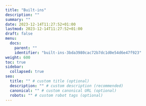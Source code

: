```yaml
---
title: "Built-ins"
description: ""
summary: ""
date: 2023-12-14T11:27:52+01:00
lastmod: 2023-12-14T11:27:52+01:00
draft: false
menu:
  docs:
    parent: ""
    identifier: "built-ins-3bda3980cac72b7dc1d0e54d6e47f923"
weight: 600
toc: true
sidebar:
  collapsed: true
seo:
  title: "" # custom title (optional)
  description: "" # custom description (recommended)
  canonical: "" # custom canonical URL (optional)
  robots: "" # custom robot tags (optional)
---
```

